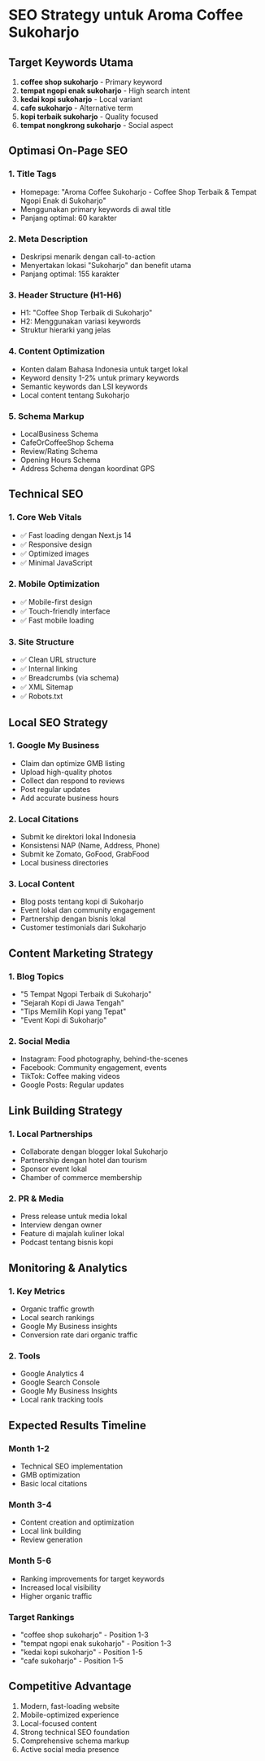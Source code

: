 # SEO Strategy untuk Aroma Coffee Sukoharjo

## Target Keywords Utama
1. **coffee shop sukoharjo** - Primary keyword
2. **tempat ngopi enak sukoharjo** - High search intent
3. **kedai kopi sukoharjo** - Local variant
4. **cafe sukoharjo** - Alternative term
5. **kopi terbaik sukoharjo** - Quality focused
6. **tempat nongkrong sukoharjo** - Social aspect

## Optimasi On-Page SEO

### 1. Title Tags
- Homepage: "Aroma Coffee Sukoharjo - Coffee Shop Terbaik & Tempat Ngopi Enak di Sukoharjo"
- Menggunakan primary keywords di awal title
- Panjang optimal: 60 karakter

### 2. Meta Description
- Deskripsi menarik dengan call-to-action
- Menyertakan lokasi "Sukoharjo" dan benefit utama
- Panjang optimal: 155 karakter

### 3. Header Structure (H1-H6)
- H1: "Coffee Shop Terbaik di Sukoharjo"
- H2: Menggunakan variasi keywords
- Struktur hierarki yang jelas

### 4. Content Optimization
- Konten dalam Bahasa Indonesia untuk target lokal
- Keyword density 1-2% untuk primary keywords
- Semantic keywords dan LSI keywords
- Local content tentang Sukoharjo

### 5. Schema Markup
- LocalBusiness Schema
- CafeOrCoffeeShop Schema
- Review/Rating Schema
- Opening Hours Schema
- Address Schema dengan koordinat GPS

## Technical SEO

### 1. Core Web Vitals
- ✅ Fast loading dengan Next.js 14
- ✅ Responsive design
- ✅ Optimized images
- ✅ Minimal JavaScript

### 2. Mobile Optimization
- ✅ Mobile-first design
- ✅ Touch-friendly interface
- ✅ Fast mobile loading

### 3. Site Structure
- ✅ Clean URL structure
- ✅ Internal linking
- ✅ Breadcrumbs (via schema)
- ✅ XML Sitemap
- ✅ Robots.txt

## Local SEO Strategy

### 1. Google My Business
- Claim dan optimize GMB listing
- Upload high-quality photos
- Collect dan respond to reviews
- Post regular updates
- Add accurate business hours

### 2. Local Citations
- Submit ke direktori lokal Indonesia
- Konsistensi NAP (Name, Address, Phone)
- Submit ke Zomato, GoFood, GrabFood
- Local business directories

### 3. Local Content
- Blog posts tentang kopi di Sukoharjo
- Event lokal dan community engagement
- Partnership dengan bisnis lokal
- Customer testimonials dari Sukoharjo

## Content Marketing Strategy

### 1. Blog Topics
- "5 Tempat Ngopi Terbaik di Sukoharjo"
- "Sejarah Kopi di Jawa Tengah"
- "Tips Memilih Kopi yang Tepat"
- "Event Kopi di Sukoharjo"

### 2. Social Media
- Instagram: Food photography, behind-the-scenes
- Facebook: Community engagement, events
- TikTok: Coffee making videos
- Google Posts: Regular updates

## Link Building Strategy

### 1. Local Partnerships
- Collaborate dengan blogger lokal Sukoharjo
- Partnership dengan hotel dan tourism
- Sponsor event lokal
- Chamber of commerce membership

### 2. PR & Media
- Press release untuk media lokal
- Interview dengan owner
- Feature di majalah kuliner lokal
- Podcast tentang bisnis kopi

## Monitoring & Analytics

### 1. Key Metrics
- Organic traffic growth
- Local search rankings
- Google My Business insights
- Conversion rate dari organic traffic

### 2. Tools
- Google Analytics 4
- Google Search Console
- Google My Business Insights
- Local rank tracking tools

## Expected Results Timeline

### Month 1-2
- Technical SEO implementation
- GMB optimization
- Basic local citations

### Month 3-4
- Content creation and optimization
- Local link building
- Review generation

### Month 5-6
- Ranking improvements for target keywords
- Increased local visibility
- Higher organic traffic

### Target Rankings
- "coffee shop sukoharjo" - Position 1-3
- "tempat ngopi enak sukoharjo" - Position 1-3
- "kedai kopi sukoharjo" - Position 1-5
- "cafe sukoharjo" - Position 1-5

## Competitive Advantage
1. Modern, fast-loading website
2. Mobile-optimized experience
3. Local-focused content
4. Strong technical SEO foundation
5. Comprehensive schema markup
6. Active social media presence
